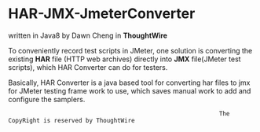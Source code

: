 # HAR-JMX-JmeterConverter
written in Java8 by Dawn Cheng in **ThoughtWire**

To conveniently record test scripts in JMeter, one solution is converting the existing **HAR** file (HTTP web archives) directly into **JMX** file(JMeter test scripts), which HAR Converter can do for testers. 

Basically, HAR Converter is a java based tool for converting har files to jmx for JMeter testing frame work to use, which saves manual work to add and configure the samplers.

                                                                The CopyRight is reserved by ThoughtWire
